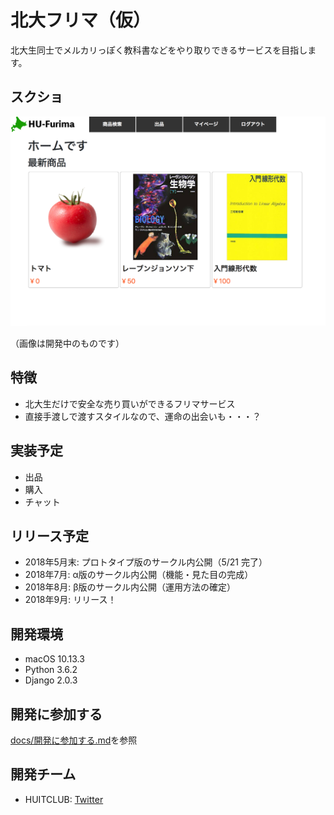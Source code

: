 # 北大フリマ（仮）
北大生同士でメルカリっぽく教科書などをやり取りできるサービスを目指します。

## スクショ
![北大フリマスクショ](./screenshot/home2.png)

（画像は開発中のものです）

## 特徴
- 北大生だけで安全な売り買いができるフリマサービス
- 直接手渡しで渡すスタイルなので、運命の出会いも・・・？

## 実装予定
- 出品
- 購入
- チャット

## リリース予定
- 2018年5月末: プロトタイプ版のサークル内公開（5/21 完了）
- 2018年7月:   α版のサークル内公開（機能・見た目の完成）
- 2018年8月:   β版のサークル内公開（運用方法の確定）
- 2018年9月:   リリース！ 

## 開発環境
- macOS 10.13.3
- Python 3.6.2
- Django 2.0.3

## 開発に参加する
[docs/開発に参加する.md](docs/開発に参加する.md)を参照

## 開発チーム
- HUITCLUB: [Twitter](https://twitter.com/huitclub)
